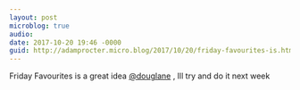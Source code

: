 ```yaml
---
layout: post
microblog: true
audio: 
date: 2017-10-20 19:46 -0000
guid: http://adamprocter.micro.blog/2017/10/20/friday-favourites-is.html
---
```

Friday Favourites is a great idea [@douglane](https://micro.blog/douglane) , Ill try and do it next week
